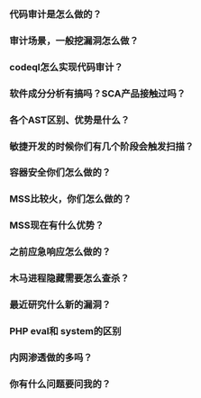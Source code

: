 ### 代码审计是怎么做的？

### 审计场景，一般挖漏洞怎么做？

### codeql怎么实现代码审计？

### 软件成分分析有搞吗？SCA产品接触过吗？

### 各个AST区别、优势是什么？

### 敏捷开发的时候你们有几个阶段会触发扫描？

### 容器安全你们怎么做的？

### MSS比较火，你们怎么做的？

### MSS现在有什么优势？

### 之前应急响应怎么做的？

### 木马进程隐藏需要怎么查杀？

### 最近研究什么新的漏洞？

### PHP eval和 system的区别

### 内网渗透做的多吗？

### 你有什么问题要问我的？